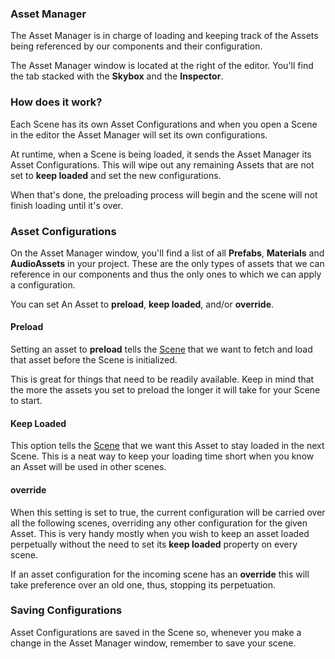 ### Asset Manager

The Asset Manager is in charge of loading and keeping track of the Assets being referenced by our components and their configuration.

The Asset Manager window is located at the right of the editor. You'll find the tab stacked with the **Skybox** and the **Inspector**.

### How does it work?

Each Scene has its own Asset Configurations and when you open a Scene in the editor the Asset Manager will set its own configurations.

At runtime, when a Scene is being loaded, it sends the Asset Manager its Asset Configurations. This will wipe out any remaining Assets that are not set to **keep loaded** and set the new configurations.

When that's done, the preloading process will begin and the scene will not finish loading until it's over.

### Asset Configurations

On the Asset Manager window, you'll find a list of all **Prefabs**, **Materials** and **AudioAssets** in your project. These are the only types of assets that we can reference in our components and thus the only ones to which we can apply a configuration.

You can set An Asset to **preload**, **keep loaded**, and/or **override**.

#### Preload

Setting an asset to **preload** tells the [Scene](/assets/Scenes) that we want to fetch and load that asset before the Scene is initialized.

This is great for things that need to be readily available. Keep in mind that the more the assets you set to preload the longer it will take for your Scene to start.

#### Keep Loaded

This option tells the [Scene](/assets/Scenes) that we want this Asset to stay loaded in the next Scene. This is a neat way to keep your loading time short when you know an Asset will be used in other scenes.

#### override

When this setting is set to true, the current configuration will be carried over all the following scenes, overriding any other configuration for the given Asset. This is very handy mostly when you wish to keep an asset loaded perpetually without the need to set its **keep loaded** property on every scene.

If an asset configuration for the incoming scene has an **override** this will take preference over an old one, thus, stopping its perpetuation.

### Saving Configurations

Asset Configurations are saved in the Scene so, whenever you make a change in the Asset Manager window, remember to save your scene.